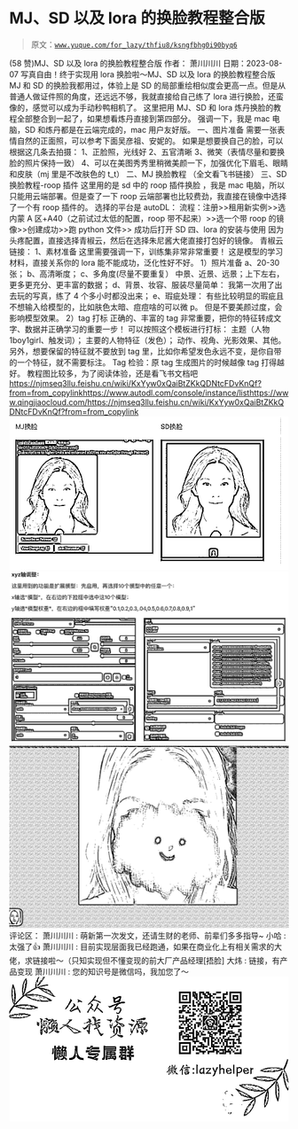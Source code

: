 # MJ、SD 以及 lora 的换脸教程整合版

> 原文：[`www.yuque.com/for_lazy/thfiu8/ksngfbhg0i90byq6`](https://www.yuque.com/for_lazy/thfiu8/ksngfbhg0i90byq6)

<ne-h2 id="ab72acd0" data-lake-id="ab72acd0"><ne-heading-ext><ne-heading-anchor></ne-heading-anchor><ne-heading-fold></ne-heading-fold></ne-heading-ext><ne-heading-content><ne-text id="u1bab2a98">(58 赞)MJ、SD 以及 lora 的换脸教程整合版</ne-text></ne-heading-content></ne-h2> <ne-p id="u6f610392" data-lake-id="u6f610392"><ne-text id="uae881540">作者： 萧川川川</ne-text></ne-p> <ne-p id="u2e3db7dc" data-lake-id="u2e3db7dc"><ne-text id="u44662b8c">日期：2023-08-07</ne-text></ne-p> <ne-p id="u78c0d2e2" data-lake-id="u78c0d2e2"><ne-text id="u32a05442">写真自由！终于实现用 lora 换脸啦～MJ、SD 以及 lora 的换脸教程整合版</ne-text></ne-p> <ne-p id="u58210658" data-lake-id="u58210658"><ne-text id="uaa9848a7">MJ 和 SD 的换脸我都用过，体验上是 SD 的局部重绘相似度会更高一点。但是从普通人做证件照的角度，还远远不够，我就直接给自己练了 lora 进行换脸，还蛮像的，感觉可以成为手动秒鸭相机了。</ne-text></ne-p> <ne-p id="u51a2a559" data-lake-id="u51a2a559"><ne-text id="u11af8bf9">这里把用 MJ、SD 和 lora 炼丹换脸的教程全部整合到一起了，如果想看炼丹直接到第四部分。</ne-text></ne-p> <ne-p id="ub401a420" data-lake-id="ub401a420"><ne-text id="u9b286753">强调一下，我是 mac 电脑，SD 和炼丹都是在云端完成的，mac 用户友好版。</ne-text> <ne-text id="uee9fa556">一、图片准备</ne-text> <ne-text id="u1a89a43c">需要一张表情自然的正面照，可以参考下面吴彦祖、安妮的。</ne-text> <ne-text id="u6babf63f">如果是想要换自己的脸，可以根据这几条去拍摄：</ne-text> <ne-text id="ua2f7ee68">1、正脸照，光线好</ne-text> <ne-text id="udd7cbddd">2、五官清晰</ne-text> <ne-text id="ub5ba9fab">3、微笑（表情尽量和要换脸的照片保持一致）</ne-text> <ne-text id="ub1053bae">4、可以在美图秀秀里稍微美颜一下，加强优化下眉毛、眼睛和皮肤（mj 里是不改肤色的 t_t）</ne-text></ne-p> <ne-p id="u12d5fad9" data-lake-id="u12d5fad9"><ne-text id="u138c25f7">二、MJ 换脸教程</ne-text> <ne-text id="u7a9358ee">（全文看飞书链接）</ne-text></ne-p> <ne-p id="u5e7570e6" data-lake-id="u5e7570e6"><ne-text id="ud8570fa0">三、SD 换脸教程-roop 插件</ne-text> <ne-text id="u278ae71d">这里用的是 sd 中的 roop 插件换脸 ，我是 mac 电脑，所以只能用云端部署。但是查了一下 roop 云端部署也比较费劲，我直接在镜像中选择了一个有 roop 插件的。</ne-text> <ne-text id="udcb375d4">选择的平台是 autoDL：</ne-text> <ne-text id="uc23db947">流程：注册>>租用新实例>>选内蒙 A 区+A40（之前试过太低的配置，roop 带不起来）>>选一个带 roop 的镜像>>创建成功>>跑 python 文件>> 成功后打开 SD</ne-text></ne-p> <ne-p id="ucc4325c4" data-lake-id="ucc4325c4"><ne-text id="u5e06761f">四、lora 的安装与使用</ne-text> <ne-text id="u76e845a7">因为头疼配置，直接选择青椒云，然后在选择朱尼酱大佬直接打包好的镜像。</ne-text> <ne-text id="uaf4ce4c2">青椒云链接：</ne-text> <ne-text id="u688c0a4c">1、素材准备</ne-text> <ne-text id="u5ab19e82">这里需要强调一下，训练集非常非常重要！</ne-text> <ne-text id="u31c11d1d">这是模型的学习材料，直接关系你的 lora 能不能成功，泛化性好不好。</ne-text> <ne-text id="ua66d04c4">1）照片准备</ne-text> <ne-text id="u2775b79d">a、20-30 张；</ne-text> <ne-text id="u819faa0e">b、高清晰度；</ne-text> <ne-text id="u5ab82c48">c、多角度(尽量不要重复）</ne-text> <ne-text id="u8925848e">中景、近景、远景；上下左右，更多更充分、更丰富的数据；</ne-text> <ne-text id="u7b6506b4">d、背景、妆容、服装尽量简单：</ne-text> <ne-text id="u3d9bd880">我第一次用了出去玩的写真，练了 4 个多小时都没出来；</ne-text> <ne-text id="u73b1b3b3">e、瑕疵处理：</ne-text> <ne-text id="uc62d2a02">有些比较明显的瑕疵且不想输入给模型的，比如肤色太暗、痘痘啥的可以微 p。</ne-text> <ne-text id="u89a08e0c">但是不要美颜过度，会影响模型效果。</ne-text></ne-p> <ne-p id="u4b18bb7d" data-lake-id="u4b18bb7d"><ne-text id="u01c0cd3e">2）tag 打标</ne-text> <ne-text id="u3b40bf35">正确的、丰富的 tag 非常重要，把你的特征转成文字、数据并正确学习的重要一步！</ne-text></ne-p> <ne-p id="u26e822d6" data-lake-id="u26e822d6"><ne-text id="u281c17e0">可以按照这个模板进行打标：</ne-text> <ne-text id="u7fc13629">主题（人物 1boy1girl、触发词）；</ne-text> <ne-text id="udd869fc8">主要的人物特征（发色）；</ne-text> <ne-text id="ua4a9c5db">动作、视角、光影效果、其他。</ne-text> <ne-text id="u590ce42f">另外，想要保留的特征就不要放到 tag 里，比如你希望发色永远不变，是你自带的一个特征，就不需要标注。</ne-text></ne-p> <ne-p id="uebfcaf0b" data-lake-id="uebfcaf0b"><ne-text id="u43add6be">Tag 检验：原 tag 生成图片的时候越像 tag 打得越好。</ne-text></ne-p> <ne-p id="u6d2cf7e8" data-lake-id="u6d2cf7e8"><ne-text id="u290f87bc">教程图比较多，为了阅读体验，还是看飞书文档吧</ne-text>[<ne-text id="u1c718bf0">https://njmseq3llu.feishu.cn/wiki/KxYyw0xQaiBtZKkQDNtcFDvKnQf?from=from_copylink</ne-text>](https://njmseq3llu.feishu.cn/wiki/KxYyw0xQaiBtZKkQDNtcFDvKnQf?from=from_copylink)[<ne-text id="u0007cfe9">https://www.autodl.com/console/instance/list</ne-text>](https://www.autodl.com/console/instance/list)[<ne-text id="u55574df7">https://www.qingjiaocloud.com/</ne-text>](https://www.qingjiaocloud.com/)[<ne-text id="ub16d6666">https://njmseq3llu.feishu.cn/wiki/KxYyw0xQaiBtZKkQDNtcFDvKnQf?from=from_copylink</ne-text>](https://njmseq3llu.feishu.cn/wiki/KxYyw0xQaiBtZKkQDNtcFDvKnQf?from=from_copylink)<ne-card data-card-name="image" data-card-type="inline" id="LJ4YE" data-event-boundary="card">![](img/04808314c899ca00325286d77fcdd61a.png)  <ne-p id="u2538e37f" data-lake-id="u2538e37f"><ne-card data-card-name="image" data-card-type="inline" id="ug7iC" data-event-boundary="card">![](img/40c24634dc562faa41f5f31b683d9bc5.png)</ne-card></ne-p> <ne-p id="u6a503261" data-lake-id="u6a503261"><ne-card data-card-name="image" data-card-type="inline" id="dR6I1" data-event-boundary="card">![](img/6051d92819bedd71973e0cfc4af91fed.png)  <ne-hole id="u02066594" data-lake-id="u02066594"><ne-card data-card-name="hr" data-card-type="block" id="Ap5Av" data-event-boundary="card"><ne-p id="u6f6eec7c" data-lake-id="u6f6eec7c"><ne-text id="uccca2014">评论区：</ne-text></ne-p> <ne-p id="uce66f557" data-lake-id="uce66f557"><ne-text id="u42546c05">萧川川川 : 萌新第一次发文，还请生财的老师、前辈们多多指导~</ne-text> <ne-text id="u5287905f">小哈 : 太强了👍</ne-text> <ne-text id="uafeaa8ea">萧川川川 : 目前实现层面我已经跑通，如果在商业化上有相关需求的大佬，求链接啦～（只知实现但不懂变现的前大厂产品经理[捂脸]</ne-text> <ne-text id="ue34270a6">大炜 : 链接，有产品变现</ne-text> <ne-text id="u840ef011">萧川川川 : 您的知识号是微信吗，我加您了～</ne-text></ne-p> <ne-p id="u6f5be141" data-lake-id="u6f5be141"><ne-card data-card-name="image" data-card-type="inline" id="g2EmL" data-event-boundary="card">![](img/894d30a529e7c37bcd3392323c99941c.png)  <ne-hole id="u7c8d4716" data-lake-id="u7c8d4716"><ne-card data-card-name="hr" data-card-type="block" id="VlUCS" data-event-boundary="card"></ne-card></ne-hole></ne-card></ne-p></ne-card></ne-hole></ne-card></ne-p></ne-card></ne-p>
